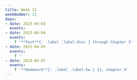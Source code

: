 ```yaml
---
title: Week 11
weekNumber: 11
days:
- date: 2023-04-03
  events:
- date: 2023-04-04
  events:
    ? '**Test**{: .label .label-disc } through Chapter 3'
- date: 2023-04-05
  events:
    ? ''
- date: 2023-04-07
  events:
    ? '**Homework**{: .label .label-hw } 11, chapter 4'
---
```

